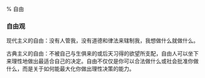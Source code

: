 % 自由

### 自由观

现代主义的自由：没有人管我，没有道德和律法来辖制我，我想做什么就做什么。

古典主义的自由：不被自己与生俱来的或后天习得的欲望所支配，自由人可以坐下来理性地做出最适合自己的决定。自由不仅仅是你可以合法做什么或社会批准你做什么，而是关于如何能最大化你做出理性决策的能力。
